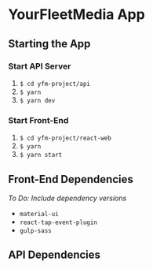 # YourFleetMedia App

## Starting the App

### Start API Server
1. `$ cd yfm-project/api`
2. `$ yarn`
3. `$ yarn dev`

### Start Front-End
1. `$ cd yfm-project/react-web`
2. `$ yarn`
3. `$ yarn start`

## Front-End Dependencies
*To Do: Include dependency versions*

- `material-ui`
- `react-tap-event-plugin`
- `gulp-sass`

## API Dependencies